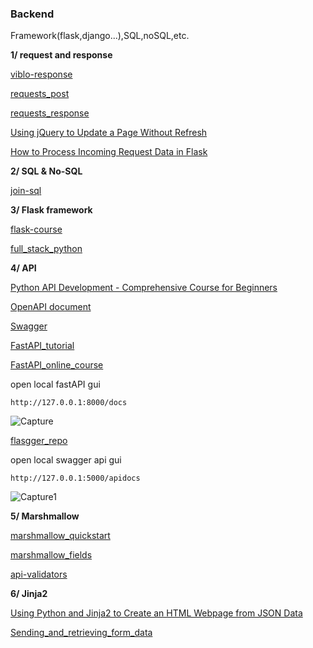 ### Backend
Framework(flask,django...),SQL,noSQL,etc.

**1/ request and response**

[viblo-response](https://viblo.asia/p/ban-da-thuc-su-biet-http-response-status-code-gGJ59NOrKX2)

[requests_post](https://www.w3schools.com/python/ref_requests_post.asp)

[requests_response](https://www.w3schools.com/python/ref_requests_response.asp)

[Using jQuery to Update a Page Without Refresh ](https://www.youtube.com/watch?v=Kcka5WBMktw)

[How to Process Incoming Request Data in Flask](https://www.youtube.com/watch?v=hAEJajltHxc&list=PLsM05n4rlXWTamBIPSom7mQVA-xooDkxw&index=41)

**2/ SQL & No-SQL**

[join-sql](https://user-images.githubusercontent.com/73679364/150269896-5b6a3dbb-98d7-49e4-b612-53489e64ebeb.png)

**3/ Flask framework**

[flask-course](https://www.youtube.com/watch?v=BUmUV8YOzgM&list=PLF2JzgCW6-YY_TZCmBrbOpgx5pSNBD0_L)

[full_stack_python](https://www.fullstackpython.com/table-of-contents.html)

**4/ API**

[Python API Development - Comprehensive Course for Beginners](https://www.youtube.com/watch?v=0sOvCWFmrtA)

[OpenAPI document](https://github.com/OAI/OpenAPI-Specification/blob/main/versions/2.0.md#parameterObject)

[Swagger](https://editor.swagger.io/)

[FastAPI_tutorial](https://www.youtube.com/watch?v=7t2alSnE2-I)

[FastAPI_online_course](https://www.youtube.com/watch?v=tLKKmouUams)

open local fastAPI gui

    http://127.0.0.1:8000/docs
  
![Capture](https://user-images.githubusercontent.com/73679364/135738215-74839dbf-78b9-4ed8-a98f-e7ff67f61df6.PNG)

[flasgger_repo](https://github.com/flasgger/flasgger#top-contributors)

open local swagger api gui
  
    http://127.0.0.1:5000/apidocs

![Capture1](https://user-images.githubusercontent.com/73679364/135738167-ecd88f1a-ceb3-47e4-a313-414e44040c4e.PNG)

**5/ Marshmallow**

[marshmallow_quickstart](https://marshmallow.readthedocs.io/en/stable/quickstart.html)

[marshmallow_fields](https://marshmallow.readthedocs.io/en/stable/api_reference.html#module-marshmallow.fields)

[api-validators](https://marshmallow.readthedocs.io/en/stable/api_reference.html#api-validators)

**6/ Jinja2**

[Using Python and Jinja2 to Create an HTML Webpage from JSON Data](https://www.youtube.com/watch?v=9v6kDoUjIs4)

[Sending_and_retrieving_form_data](https://developer.mozilla.org/en-US/docs/Learn/Forms/Sending_and_retrieving_form_data)
